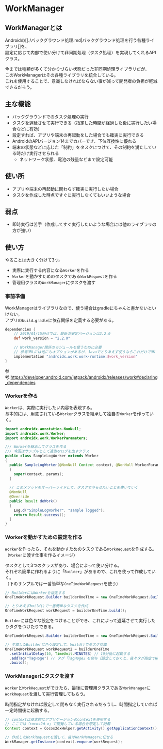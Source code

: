 # WorkManager
## WorkManagerとは
Androidの[[./バックグラウンド処理.md|バックグラウンド処理を行う各種ライブラリ]]を、  
設定に応じて内部で使い分けて非同期処理（タスク処理）を実現してくれるAPIクラス。

今までは種類が多くて分かりづらい状態だった非同期処理ライブラリだが、  
このWorkManagerはその各種ライブラリを統合している。  
これを使用することで、意識しなければならない事が減って開発者の負担が軽減できるだろう。

## 主な機能
* バックグラウンドでのタスク処理の実行
* タスクを遅延させて実行できる（指定した時間が経過した後に実行したい場合などに有効）
* 設定すれば、アプリや端末の再起動をした場合でも確実に実行できる
* AndroidのAPIバージョン14までカバーでき、下位互換性に優れる
* 端末の状態などに応じた「制約」をタスクにつけて、その制約を満たしている時だけ実行させられる
  - ネットワーク状態、電池の残量などまで設定可能

## 使い所
* アプリや端末の再起動に関わらず確実に実行したい場合
* タスクを作成した時点ですぐに実行しなくてもいいような場合

## 弱点
* 即時実行は苦手（作成してすぐ実行したいような場合には他のライブラリの方が強い）

## 使い方
やることは大きく分けて3つ。

* 実際に実行する内容になる`Worker`を作る
* `Worker`を動かすためのタスクである`WorkRequest`を作る
* 管理用クラスの`WorkManager`にタスクを渡す

### 事前準備
WorkManagerはライブラリなので、使う場合はgradleにちゃんと書かないといけない。  
アプリの`build.gradle`に依存関係を定義する必要がある。

``` groovy
dependencies {
    // 2019/01/15時点では、最新の安定バージョンは2.2.0
    def work_version = "2.2.0"
    
    // WorkManager関係のモジュールを使うために必要
    // 参考URLには他にもオプションがあるが、Javaでとりあえず使うならこれだけでOK
    implementation "androidx.work:work-runtime:$work_version"
}
```

参考:<https://developer.android.com/jetpack/androidx/releases/work#declaring_dependencies>

### Workerを作る
`Worker`は、実際に実行したい内容を表現する。  
基本的には、用意されている`Worker`クラスを継承して独自の`Worker`を作っていく。

``` java
import androidx.annotation.NonNull;
import androidx.work.Worker;
import androidx.work.WorkerParameters;

/// Workerを継承してクラスを作る
/// 今回はサンプルとして適当なログを出すクラス
public class SampleLogWorker extends Worker
{
  public SampleLogWorker(@NonNull Context context, @NonNull WorkerParameters params)
  {
    super(context, params);
  }
  
  // このメソッドをオーバーライドして、タスクでやらせたいことを書いていく
  @NonNull
  @Override
  public Result doWork()
  {
    Log.d("SimpleLogWorker", "sample logged");
    return Result.success();
  }
}
```

### Workerを動かすための設定を作る
`Worker`を作ったら、それを動かすためのタスクである`WorkRequest`を作成する。  
（`Worker`に渡す仕事を作るイメージ）

タスクとして3つのクラスがあり、場合によって使い分ける。  
それぞれ簡単に作れるように「`Builder`」があるので、これを使って作成していく。  
（下のサンプルでは一番簡単な`OneTimeWorkRequest`を使う）

``` java
// BuilderにはWorkerを指定する
OneTimeWorkRequest.Builder builderOneTime = new OneTimeWorkRequest.Builder(SampleLogWorker.class)

// とりあえずbuild()で一番簡単なタスクを作成
OneTimeWorkRequest workRequest = builderOneTime.build();
```

`Builder`には色々な設定をつけることができ、これによって遅延させて実行したりタグをつけたりできる。

``` java
OneTimeWorkRequest.Builder builderOneTime = new OneTimeWorkRequest.Builder(SampleLogWorker.class)

// 生成したBuilderに色々設定して、build()でタスク作成
OneTimeWorkRequest workRequest2 = builderOneTime
  .setInitialDelay(10, TimeUnit.MINUTES) // 10分後に起動する
  .addTag("TagHoge") // タグ「TagHoge」を付与（設定しておくと、後々タグ指定でWorkRequestを取得できる）
  .build();
```

### WorkManagerにタスクを渡す
`Worker`と`WorkRequest`ができたら、最後に管理用クラスである`WorkManager`に  
`WorkRequest`を渡して実行管理してもらう。

時間指定がなければ設定して間もなく実行されるだろうし、時間指定していれば一定時間後に起動する。

``` java
// contextは基本的にアプリケージョンのcontextを使用する
// ここでは「cocos2d-x」で開発している場合を想定して記載
Context context = Cocos2dxHelper.getActivity().getApplicationContext();

// 作成したWorkRequestを渡して、後はWorkManagerに任せる
WorkManager.getInstance(context).enqueue(workRequest);
```
